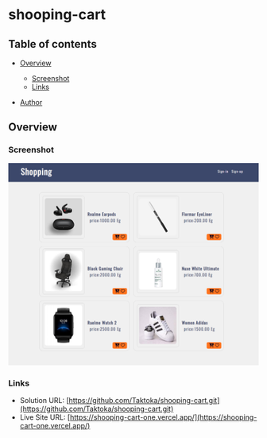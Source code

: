 # shooping-cart


## Table of contents

- [Overview](#overview)
  - [Screenshot](#screenshot)
  - [Links](#links)

  
- [Author](#author)

## Overview

### Screenshot

![](./images/screencapture.png)

### Links

- Solution URL: [https://github.com/Taktoka/shooping-cart.git](https://github.com/Taktoka/shooping-cart.git)
- Live Site URL: [https://shooping-cart-one.vercel.app/](https://shooping-cart-one.vercel.app/)






